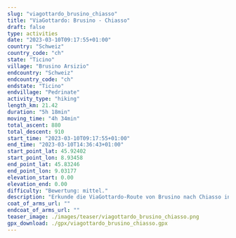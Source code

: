 ```yaml
---
slug: "viagottardo_brusino_chiasso"
title: "ViaGottardo: Brusino - Chiasso"
draft: false
type: activities
date: "2023-03-10T09:17:55+01:00"
country: "Schweiz"
country_code: "ch"
state: "Ticino"
village: "Brusino Arsizio"
endcountry: "Schweiz"
endcountry_code: "ch"
endstate: "Ticino"
endvillage: "Pedrinate"
activity_type: "hiking"
length_km: 21.42
duration: "5h 18min"
moving_time: "4h 34min"
total_ascent: 880
total_descent: 910
start_time: "2023-03-10T09:17:55+01:00"
end_time: "2023-03-10T14:36:43+01:00"
start_point_lat: 45.92402
start_point_lon: 8.93458
end_point_lat: 45.83246
end_point_lon: 9.03177
elevation_start: 0.00
elevation_end: 0.00
difficulty: "Bewertung: mittel."
description: "Erkunde die ViaGottardo-Route von Brusino nach Chiasso in der Schweiz. Die 21.42 km lange Strecke führt dich durch malerische Landschaften und bietet einen Gesamtaufstieg von 880 Metern und einen Gesamtabstieg von 910 Metern. Die Wanderung dauert insgesamt 5 Stunden und 18 Minuten, inklusive Pausen"
coat_of_arms_url: ""
endcoat_of_arms_url: ""
teaser_image: ./images/teaser/viagottardo_brusino_chiasso.png
gpx_download: ./gpx/viagottardo_brusino_chiasso.gpx
---
```

